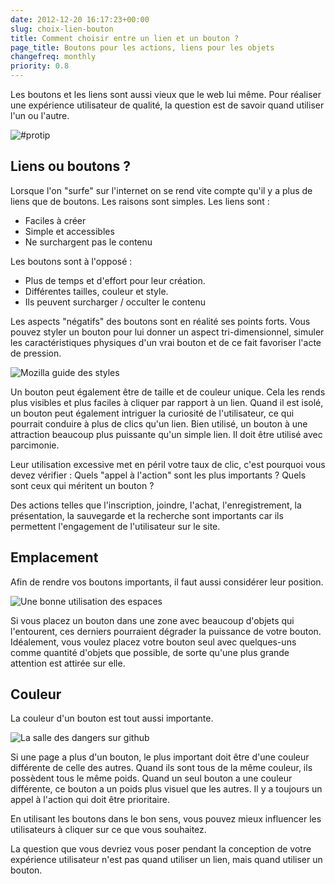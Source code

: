 ```yaml
---
date: 2012-12-20 16:17:23+00:00
slug: choix-lien-bouton
title: Comment choisir entre un lien et un bouton ?
page_title: Boutons pour les actions, liens pour les objets
changefreq: monthly
priority: 0.8
---
```


Les boutons et les liens sont aussi vieux que le web lui même. Pour réaliser une expérience utilisateur de qualité, la question est de savoir quand utiliser l'un ou l'autre.

![#protip](blog/legacy/2012/12/tweet.png?raw=true)

## Liens ou boutons ?


Lorsque l'on "surfe" sur l'internet on se rend vite compte qu'il y a plus de liens que de boutons.
Les raisons sont simples.
Les liens sont :


* Faciles à créer
* Simple et accessibles
* Ne surchargent pas le contenu


Les boutons sont à l'opposé :


* Plus de temps et d'effort pour leur création.
* Différentes tailles, couleur et style.
* Ils peuvent surcharger / occulter le contenu


Les aspects "négatifs" des boutons sont en réalité ses points forts. Vous pouvez styler un bouton pour lui donner un aspect tri-dimensionnel, simuler les caractéristiques physiques d'un vrai bouton et de ce fait favoriser l'acte de pression.

![Mozilla guide des styles](blog/legacy/2012/12/button-mozilla.png?raw=true)

Un bouton peut également être de taille et de couleur unique.
Cela les rends plus visibles et plus faciles à cliquer par rapport à un lien. Quand il est isolé, un bouton peut également intriguer la curiosité de l'utilisateur, ce qui pourrait conduire à plus de clics qu'un lien.
Bien utilisé, un bouton à une attraction beaucoup plus puissante qu'un simple lien.
Il doit être utilisé avec parcimonie.

Leur utilisation excessive met en péril votre taux de clic, c'est pourquoi vous devez vérifier :
Quels "appel à l'action" sont les plus importants ?
Quels sont ceux qui méritent un bouton ?

Des actions telles que l'inscription, joindre, l'achat, l'enregistrement, la présentation, la sauvegarde et la recherche sont importants car ils permettent l'engagement de l'utilisateur sur le site.


## Emplacement


Afin de rendre vos boutons importants, il faut aussi considérer leur position.

![Une bonne utilisation des espaces](blog/legacy/2012/12/button-layout.png?raw=true)

Si vous placez un bouton dans une zone avec beaucoup d'objets qui l'entourent, ces derniers pourraient dégrader la puissance de votre bouton.
Idéalement, vous voulez placez votre bouton seul avec quelques-uns comme quantité d'objets que possible, de sorte qu'une plus grande attention est attirée sur elle.


## Couleur


La couleur d'un bouton est tout aussi importante.

![La salle des dangers sur github](blog/legacy/2012/12/github-dangerzone.png?raw=true)

Si une page a plus d'un bouton, le plus important doit être d'une couleur différente de celle des autres.
Quand ils sont tous de la même couleur, ils possèdent tous le même poids.
Quand un seul bouton a une couleur différente, ce bouton a un poids plus visuel que les autres.
Il y a toujours un appel à l'action qui doit être prioritaire.

En utilisant les boutons dans le bon sens, vous pouvez mieux influencer les utilisateurs à cliquer sur ce que vous souhaitez.

La question que vous devriez vous poser pendant la conception de votre expérience utilisateur n'est pas quand utiliser un lien, mais quand utiliser un bouton.
